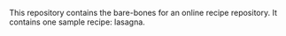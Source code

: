 This repository contains the bare-bones for an online recipe repository. It contains one sample recipe: lasagna.
